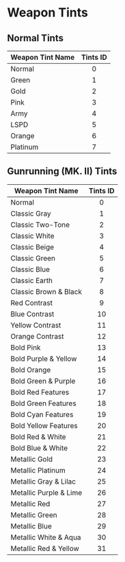 # Weapon Tints

## Normal Tints

| Weapon Tint Name    | Tints ID
| ------------------- | :-------------------------------: |
| Normal              |  0
| Green               |  1
| Gold                |  2
| Pink                |  3
| Army                |  4
| LSPD                |  5
| Orange              |  6
| Platinum            |  7

## Gunrunning (MK. II) Tints

| Weapon Tint Name       | Tints ID
| ---------------------- | :-------------------------------: |
| Normal                 |  0
| Classic Gray           |  1
| Classic Two-Tone       |  2
| Classic White          |  3
| Classic Beige          |  4
| Classic Green          |  5
| Classic Blue           |  6
| Classic Earth          |  7
| Classic Brown & Black  |  8
| Red Contrast           |  9
| Blue Contrast          |  10
| Yellow Contrast        |  11
| Orange Contrast        |  12
| Bold Pink              |  13
| Bold Purple & Yellow   |  14
| Bold Orange            |  15
| Bold Green & Purple    |  16
| Bold Red Features      |  17
| Bold Green Features    |  18
| Bold Cyan Features     |  19
| Bold Yellow Features   |  20
| Bold Red & White       |  21
| Bold Blue & White      |  22
| Metallic Gold          |  23
| Metallic Platinum      |  24
| Metallic Gray & Lilac  |  25
| Metallic Purple & Lime |  26
| Metallic Red           |  27
| Metallic Green         |  28
| Metallic Blue          |  29
| Metallic White & Aqua  |  30
| Metallic Red & Yellow  |  31
